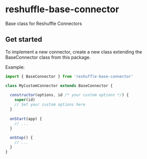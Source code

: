 # reshuffle-base-connector
Base class for Reshuffle Connectors

## Get started
To implement a new connector, create a new class extending the BaseConnector class from this package.

Example:
```js
import { BaseConnector } from 'reshuffle-base-connector'

class MyCustomConnector extends BaseConnector {
    
  constructor(options, id /* your custom options */) {
    super(id)
    // Set your custom options here
  }
    
  onStart(app) {
    // ...
  }
    
  onStop() {
    // ...
  }
}
```